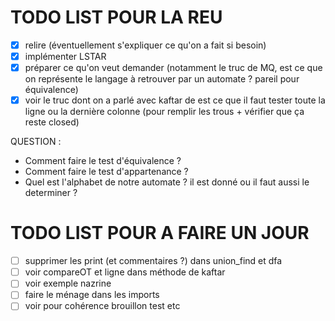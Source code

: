 # TODO LIST POUR LA REU
- [X] relire (éventuellement s'expliquer ce qu'on a fait si besoin)
- [X] implémenter LSTAR
- [X] préparer ce qu'on veut demander (notamment le truc de MQ, est ce que on représente le langage à retrouver par un automate ? pareil pour équivalence)
- [X] voir le truc dont on a parlé avec kaftar de est ce que il faut tester toute la ligne ou la dernière colonne (pour remplir les trous + vérifier que ça reste closed)

QUESTION :

- Comment faire le test d'équivalence ?
- Comment faire le test d'appartenance ?
- Quel est l'alphabet de notre automate ? il est donné ou il faut aussi le determiner ?

# TODO LIST POUR A FAIRE UN JOUR
- [ ] supprimer les print (et commentaires ?) dans union_find et dfa
- [ ] voir compareOT et ligne dans méthode de kaftar
- [ ] voir exemple nazrine
- [ ] faire le ménage dans les imports
- [ ] voir pour cohérence brouillon test etc